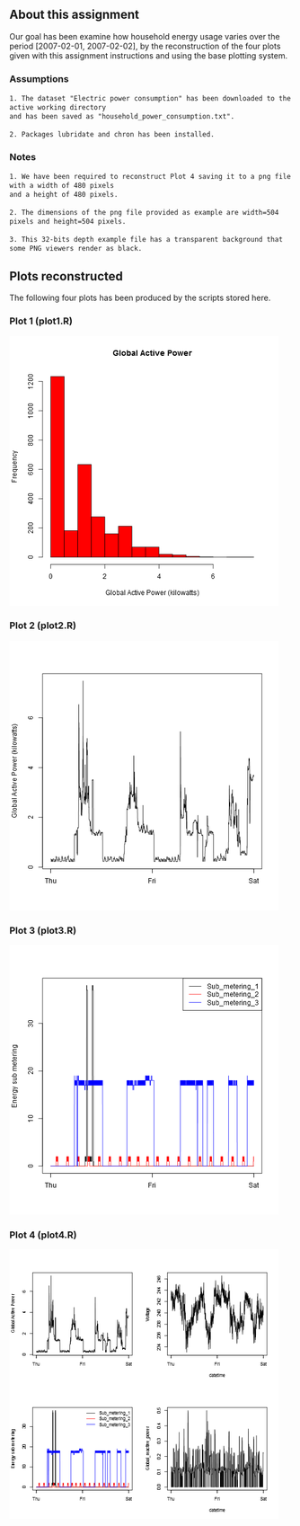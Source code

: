 ## About this assignment

 Our goal has been examine how household energy usage varies over the period [2007-02-01, 2007-02-02], 
 by the reconstruction of the four plots given with this assignment instructions and using the base plotting system.
 
### Assumptions
 
    1. The dataset "Electric power consumption" has been downloaded to the active working directory 
    and has been saved as "household_power_consumption.txt".
    
    2. Packages lubridate and chron has been installed.

### Notes
    1. We have been required to reconstruct Plot 4 saving it to a png file with a width of 480 pixels
    and a height of 480 pixels.
    
    2. The dimensions of the png file provided as example are width=504 pixels and height=504 pixels.
    
    3. This 32-bits depth example file has a transparent background that some PNG viewers render as black.


## Plots reconstructed
   The following four plots has been produced by the scripts stored here.
   
### Plot 1 (plot1.R)


![plot of chunk unnamed-chunk-2](plot1.png) 


### Plot 2 (plot2.R)

![plot of chunk unnamed-chunk-3](plot2.png) 


### Plot 3 (plot3.R)

![plot of chunk unnamed-chunk-4](plot3.png) 


### Plot 4 (plot4.R)

![plot of chunk unnamed-chunk-5](plot4.png) 

